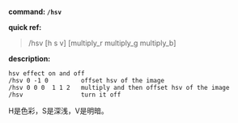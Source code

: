 <!-- BEGIN_AUTOGEN: do NOT edit in this block -->

**command: `/hsv`**

**quick ref:**
> /hsv [h s v] [multiply_r multiply_g multiply_b]

**description:**

```
hsv effect on and off
/hsv 0 -1 0			offset hsv of the image
/hsv 0 0 0	1 1 2   multiply and then offset hsv of the image
/hsv				turn it off
```

<!-- END_AUTOGEN-->
H是色彩，S是深浅，V是明暗。